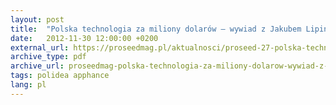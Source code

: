```yaml
---
layout: post
title:  "Polska technologia za miliony dolarów – wywiad z Jakubem Lipińskim (Proseed Magazine)"
date:   2012-11-30 12:00:00 +0200
external_url: https://proseedmag.pl/aktualnosci/proseed-27-polska-technologia-za-miliony-dolarow-wywiad-z-jakubem-lipinskim
archive_type: pdf
archive_url: proseedmag-polska-technologia-za-miliony-dolarow-wywiad-z-jakubem-lipinskim.pdf
tags: polidea apphance
lang: pl
---
```

